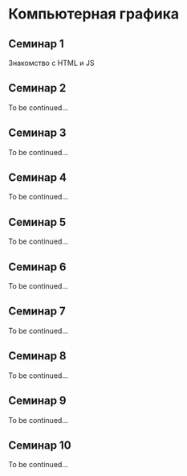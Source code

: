 # Компьютерная графика

## Семинар 1
Знакомство с HTML и JS

## Семинар 2
To be continued...

## Семинар 3
To be continued...

## Семинар 4
To be continued...

## Семинар 5
To be continued...

## Семинар 6
To be continued...

## Семинар 7
To be continued...

## Семинар 8
To be continued...

## Семинар 9
To be continued...

## Семинар 10
To be continued...
